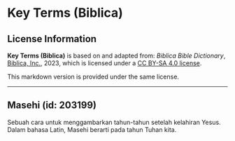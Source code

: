 # Key Terms (Biblica)

## License Information

**Key Terms (Biblica)** is based on and adapted from: _Biblica Bible Dictionary_, [Biblica, Inc.](https://www.biblica.com/), 2023, which is licensed under a [CC BY-SA 4.0 license](https://creativecommons.org/licenses/by-sa/4.0/legalcode.en).

This markdown version is provided under the same license.



--------------------------------

## Masehi (id: 203199)

Sebuah cara untuk menggambarkan tahun\-tahun setelah kelahiran Yesus. Dalam bahasa Latin, Masehi berarti pada tahun Tuhan kita.


